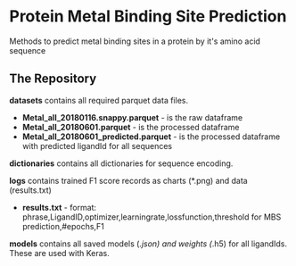 # Protein Metal Binding Site Prediction
Methods to predict metal binding sites in a protein by it's amino acid sequence

## The Repository
**datasets** contains all required parquet data files. 
* **Metal_all_20180116.snappy.parquet** - is the raw dataframe
* **Metal_all_20180601.parquet** - is the processed dataframe 
* **Metal_all_20180601_predicted.parquet** - is the processed dataframe with predicted ligandId for all sequences

**dictionaries** contains all dictionaries for sequence encoding.

**logs** contains trained F1 score records as charts (*.png) and data (results.txt)
* **results.txt** - format: phrase,LigandID,optimizer,learningrate,lossfunction,threshold for MBS prediction,#epochs,F1

**models** contains all saved models (*.json) and weights (*.h5) for all ligandIds. These are used with Keras.








